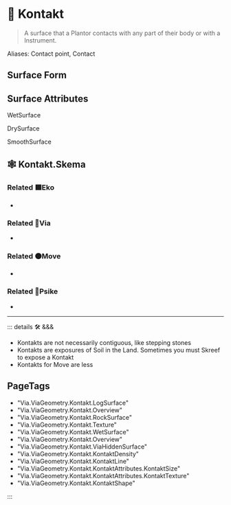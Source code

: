 # 🔻 <via>Kontakt</via>

> A surface that a Plantor contacts with any part of their body or with a Instrument.

Aliases: Contact point, Contact

## Surface Form

## Surface Attributes

WetSurface

DrySurface

SmoothSurface

## 🕸 Kontakt.Skema

### Related 🟩<eko>Eko</eko>

-

### Related 🔻<via>Via</via>

-

### Related 🟠<move>Move</move>

-

### Related 💜<psike>Psike</psike>

-

---

<!-- =================================================== -->
<!-- =================================================== -->
<!-- =================================================== -->
<!-- =================================================== -->
<!-- =================================================== -->
::: details 🛠 <dev>&&&</dev>

- Kontakts are not necessarily contiguous, like stepping stones
- Kontakts are exposures of Soil in the Land. Sometimes you must Skreef to expose a Kontakt
- Kontakts for Move are less

<h2>PageTags</h2>

- "Via.ViaGeometry.Kontakt.LogSurface"
- "Via.ViaGeometry.Kontakt.Overview"
- "Via.ViaGeometry.Kontakt.RockSurface"
- "Via.ViaGeometry.Kontakt.Texture"
- "Via.ViaGeometry.Kontakt.WetSurface"
- "Via.ViaGeometry.Kontakt.Overview"
- "Via.ViaGeometry.Kontakt.ViaHiddenSurface"
- "Via.ViaGeometry.Kontakt.KontaktDensity"
- "Via.ViaGeometry.Kontakt.KontaktLine"
- "Via.ViaGeometry.Kontakt.KontaktAttributes.KontaktSize"
- "Via.ViaGeometry.Kontakt.KontaktAttributes.KontaktTexture"
- "Via.ViaGeometry.Kontakt.KontaktShape"

:::
